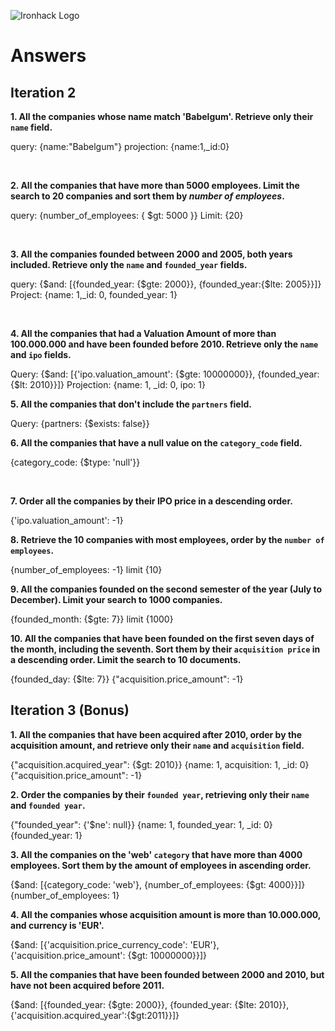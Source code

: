 ![Ironhack Logo](https://i.imgur.com/1QgrNNw.png)

# Answers

## Iteration 2

**1. All the companies whose name match 'Babelgum'. Retrieve only their `name` field.**

<!-- Your Query Goes Here -->
query: {name:"Babelgum"}
projection: {name:1,_id:0}

<br>

**2. All the companies that have more than 5000 employees. Limit the search to 20 companies and sort them by *number of employees*.**

<!-- Your Query Goes Here -->
query: {number_of_employees: { $gt: 5000 }}
Limit: {20}

<br>

**3. All the companies founded between 2000 and 2005, both years included. Retrieve only the `name` and `founded_year` fields.**

<!-- Your Query Goes Here -->
query: {$and: [{founded_year: {$gte: 2000}}, {founded_year:{$lte: 2005}}]}
Project: {name: 1,_id: 0, founded_year: 1}

<br>

**4. All the companies that had a Valuation Amount of more than 100.000.000 and have been founded before 2010. Retrieve only the `name` and `ipo` fields.**

<!-- Your Query Goes Here -->
Query: {$and: [{'ipo.valuation_amount': {$gte: 10000000}}, {founded_year:{$lt: 2010}}]}
Projection: {name: 1, _id: 0, ipo: 1}
<br>

**5. All the companies that don't include the `partners` field.**

<!-- Your Query Goes Here -->
Query: {partners: {$exists: false}}
<br>

**6. All the companies that have a null value on the `category_code` field.**

<!-- Your Query Goes Here -->
{category_code: {$type: 'null'}}

<br>

**7. Order all the companies by their IPO price in a descending order.**

<!-- Your Query Goes Here -->
{'ipo.valuation_amount': -1}
<br>

**8. Retrieve the 10 companies with most employees, order by the `number of employees`.**

<!-- Your Query Goes Here -->
{number_of_employees: -1}
limit {10}
<br>

**9. All the companies founded on the second semester of the year (July to December). Limit your search to 1000 companies.**

<!-- Your Query Goes Here -->
{founded_month: {$gte: 7}}
limit {1000}
<br>

**10. All the companies that have been founded on the first seven days of the month, including the seventh. Sort them by their `acquisition price` in a descending order. Limit the search to 10 documents.**

<!-- Your Query Goes Here -->
{founded_day: {$lte: 7}}
{"acquisition.price_amount": -1}
<br>

## Iteration 3 (Bonus)

**1. All the companies that have been acquired after 2010, order by the acquisition amount, and retrieve only their `name` and `acquisition` field.**

<!-- Your Query Goes Here -->
{"acquisition.acquired_year": {$gt: 2010}}
{name: 1, acquisition: 1, _id: 0}
{"acquisition.price_amount": -1}
<br>

**2. Order the companies by their `founded year`, retrieving only their `name` and `founded year`.**

<!-- Your Query Goes Here -->
{"founded_year": {'$ne': null}}
{name: 1, founded_year: 1, _id: 0}
{founded_year: 1}
<br>

**3. All the companies on the 'web' `category` that have more than 4000 employees. Sort them by the amount of employees in ascending order.**

<!-- Your Query Goes Here -->
{$and: [{category_code: 'web'}, {number_of_employees: {$gt: 4000}}]}
{number_of_employees: 1}
<br>

**4. All the companies whose acquisition amount is more than 10.000.000, and currency is 'EUR'.**

<!-- Your Query Goes Here -->
{$and: [{'acquisition.price_currency_code': 'EUR'}, {'acquisition.price_amount': {$gt: 10000000}}]}
<br>

**5. All the companies that have been founded between 2000 and 2010, but have not been acquired before 2011.**

<!-- Your Query Goes Here -->
{$and: [{founded_year: {$gte: 2000}}, {founded_year: {$lte: 2010}}, {'acquisition.acquired_year':{$gt:2011}}]}
<br>
